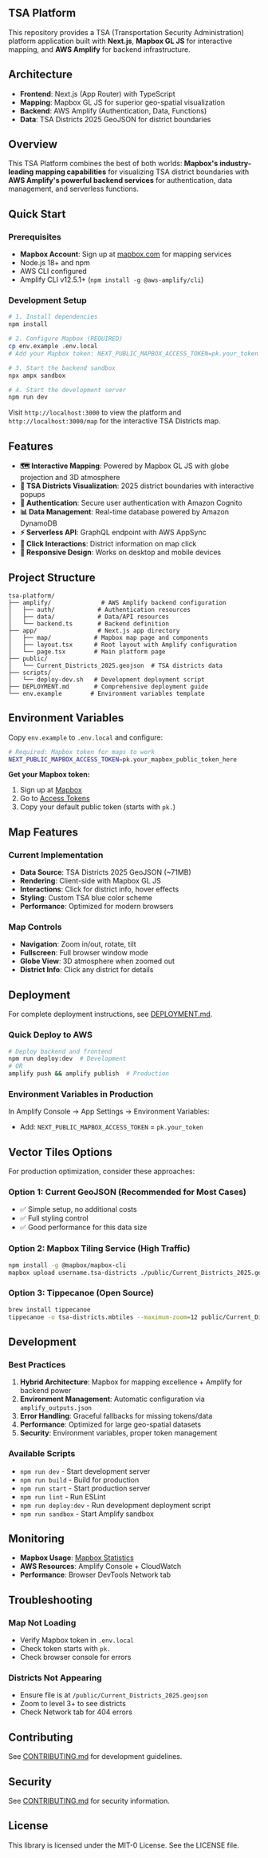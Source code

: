## TSA Platform

This repository provides a TSA (Transportation Security Administration) platform application built with **Next.js**, **Mapbox GL JS** for interactive mapping, and **AWS Amplify** for backend infrastructure.

## Architecture

- **Frontend**: Next.js (App Router) with TypeScript
- **Mapping**: Mapbox GL JS for superior geo-spatial visualization
- **Backend**: AWS Amplify (Authentication, Data, Functions)
- **Data**: TSA Districts 2025 GeoJSON for district boundaries

## Overview

This TSA Platform combines the best of both worlds: **Mapbox's industry-leading mapping capabilities** for visualizing TSA district boundaries with **AWS Amplify's powerful backend services** for authentication, data management, and serverless functions.

## Quick Start

### Prerequisites

- **Mapbox Account**: Sign up at [mapbox.com](https://account.mapbox.com/) for mapping services
- Node.js 18+ and npm
- AWS CLI configured
- Amplify CLI v12.5.1+ (`npm install -g @aws-amplify/cli`)

### Development Setup

```bash
# 1. Install dependencies
npm install

# 2. Configure Mapbox (REQUIRED)
cp env.example .env.local
# Add your Mapbox token: NEXT_PUBLIC_MAPBOX_ACCESS_TOKEN=pk.your_token

# 3. Start the backend sandbox
npx ampx sandbox

# 4. Start the development server
npm run dev
```

Visit `http://localhost:3000` to view the platform and `http://localhost:3000/map` for the interactive TSA Districts map.

## Features

- **🗺️ Interactive Mapping**: Powered by Mapbox GL JS with globe projection and 3D atmosphere
- **📍 TSA Districts Visualization**: 2025 district boundaries with interactive popups
- **🔐 Authentication**: Secure user authentication with Amazon Cognito
- **📊 Data Management**: Real-time database powered by Amazon DynamoDB
- **⚡ Serverless API**: GraphQL endpoint with AWS AppSync
- **🎯 Click Interactions**: District information on map click
- **📱 Responsive Design**: Works on desktop and mobile devices

## Project Structure

```
tsa-platform/
├── amplify/              # AWS Amplify backend configuration
│   ├── auth/            # Authentication resources
│   ├── data/            # Data/API resources  
│   └── backend.ts       # Backend definition
├── app/                 # Next.js app directory
│   ├── map/            # Mapbox map page and components
│   ├── layout.tsx      # Root layout with Amplify configuration
│   └── page.tsx        # Main platform page
├── public/             
│   └── Current_Districts_2025.geojson  # TSA districts data
├── scripts/
│   └── deploy-dev.sh   # Development deployment script
├── DEPLOYMENT.md       # Comprehensive deployment guide
└── env.example        # Environment variables template
```

## Environment Variables

Copy `env.example` to `.env.local` and configure:

```bash
# Required: Mapbox token for maps to work
NEXT_PUBLIC_MAPBOX_ACCESS_TOKEN=pk.your_mapbox_public_token_here
```

**Get your Mapbox token:**
1. Sign up at [Mapbox](https://account.mapbox.com/)
2. Go to [Access Tokens](https://account.mapbox.com/access-tokens/)
3. Copy your default public token (starts with `pk.`)

## Map Features

### Current Implementation
- **Data Source**: TSA Districts 2025 GeoJSON (~71MB)
- **Rendering**: Client-side with Mapbox GL JS
- **Interactions**: Click for district info, hover effects
- **Styling**: Custom TSA blue color scheme
- **Performance**: Optimized for modern browsers

### Map Controls
- **Navigation**: Zoom in/out, rotate, tilt
- **Fullscreen**: Full browser window mode  
- **Globe View**: 3D atmosphere when zoomed out
- **District Info**: Click any district for details

## Deployment

For complete deployment instructions, see [DEPLOYMENT.md](./DEPLOYMENT.md).

### Quick Deploy to AWS

```bash
# Deploy backend and frontend
npm run deploy:dev  # Development
# OR
amplify push && amplify publish  # Production
```

### Environment Variables in Production

In Amplify Console → App Settings → Environment Variables:
- Add: `NEXT_PUBLIC_MAPBOX_ACCESS_TOKEN` = `pk.your_token`

## Vector Tiles Options

For production optimization, consider these approaches:

### Option 1: Current GeoJSON (Recommended for Most Cases)
- ✅ Simple setup, no additional costs
- ✅ Full styling control
- ✅ Good performance for this data size

### Option 2: Mapbox Tiling Service (High Traffic)
```bash
npm install -g @mapbox/mapbox-cli
mapbox upload username.tsa-districts ./public/Current_Districts_2025.geojson
```

### Option 3: Tippecanoe (Open Source)
```bash
brew install tippecanoe
tippecanoe -o tsa-districts.mbtiles --maximum-zoom=12 public/Current_Districts_2025.geojson
```

## Development

### Best Practices

1. **Hybrid Architecture**: Mapbox for mapping excellence + Amplify for backend power
2. **Environment Management**: Automatic configuration via `amplify_outputs.json`
3. **Error Handling**: Graceful fallbacks for missing tokens/data
4. **Performance**: Optimized for large geo-spatial datasets
5. **Security**: Environment variables, proper token management

### Available Scripts

- `npm run dev` - Start development server
- `npm run build` - Build for production  
- `npm run start` - Start production server
- `npm run lint` - Run ESLint
- `npm run deploy:dev` - Run development deployment script
- `npm run sandbox` - Start Amplify sandbox

## Monitoring

- **Mapbox Usage**: [Mapbox Statistics](https://account.mapbox.com/statistics/)
- **AWS Resources**: Amplify Console + CloudWatch
- **Performance**: Browser DevTools Network tab

## Troubleshooting

### Map Not Loading
- Verify Mapbox token in `.env.local`
- Check token starts with `pk.`
- Check browser console for errors

### Districts Not Appearing  
- Ensure file is at `/public/Current_Districts_2025.geojson`
- Zoom to level 3+ to see districts
- Check Network tab for 404 errors

## Contributing

See [CONTRIBUTING.md](CONTRIBUTING.md) for development guidelines.

## Security

See [CONTRIBUTING.md](CONTRIBUTING.md#security-issue-notifications) for security information.

## License

This library is licensed under the MIT-0 License. See the LICENSE file.